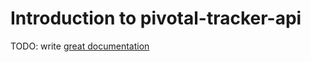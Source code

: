 # Introduction to pivotal-tracker-api

TODO: write [great documentation](http://jacobian.org/writing/what-to-write/)
